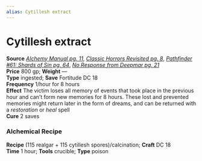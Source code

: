 ```yaml
---
alias: Cytillesh extract
---
```


# Cytillesh extract

**Source** [_Alchemy Manual pg. 11_](http://paizo.com/products/btpy959n?Pathfinder-Player-Companion-Alchemy-Manual), [_Classic Horrors Revisited pg. 8_](http://paizo.com/store/downloads/pathfinder/pathfinderChronicles/pathfinderRPG/v5748btpy8ban), [_Pathfinder #61: Shards of Sin pg. 64_](http://paizo.com/products/btpy8rcj?Pathfinder-Adventure-Path-61-Shards-of-Sin), [_No Response from Deepmar pg. 21_](http://paizo.com/products/btpy8rgl?Pathfinder-Module-No-Response-from-Deepmar)  
**Price** 800 gp; **Weight** —  
**Type** ingested; **Save** Fortitude DC 18  
**Frequency** 1/hour for 8 hours  
**Effect** The victim loses all memory of events that took place in the previous hour and can’t form new memories for 8 hours. These lost and prevented memories might return later in the form of dreams, and can be returned with a _restoration_ or _heal_ spell  
**Cure** 2 saves

### Alchemical Recipe

**Recipe** (115 realgar + 115 cytillesh spores)/calcination; **Craft** DC 18  
**Time** 1 hour; **Tools** crucible; **Type** poison
